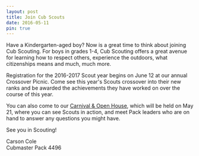 ```yaml
---
layout: post
title: Join Cub Scouts
date: 2016-05-11
pin: true
---
```


Have a Kindergarten-aged boy? Now is a great time to think about joining Cub Scouting. For boys in grades 1-4, Cub Scouting offers a great avenue for learning how to respect others, experience the outdoors, what citizenships means and much, much more. 

Registration for the 2016-2017 Scout year begins on June 12 at our annual Crossover Picnic. Come see this year's Scouts crossover into their new ranks and be awarded the achievements they have worked on over the course of this year.

You can also come to our [Carnival & Open House](), which will be held on May 21, where you can see Scouts in action, and meet Pack leaders who are on hand to answer any questions you might have.

See you in Scouting!

Carson Cole  
Cubmaster Pack 4496